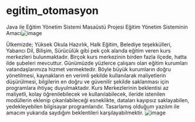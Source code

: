 # egitim_otomasyon
Java ile Eğitim Yönetim Sistemi Masaüstü Projesi
Eğitim Yönetim Sisteminin Amacı![image](https://user-images.githubusercontent.com/62994620/143731294-1fff319c-cca2-44b7-bac6-48156de5f930.png)

Ülkemizde; Yüksek Okula Hazırlık, Halk Eğitim, Belediye teşekkülleri, Yabancı Dil, Bilişim, Sürücülük  gibi pek çok alanda eğitim veren kurs merkezleri bulunmaktadır. Birçok kurs merkezinin birden fazla ilçede, hatta ilde şubeleri mevcuttur. Günümüzde yüzlerce çalışanı olan eğitim kurumları vatandaşlarımıza hizmet vermektedir.
Böyle büyük kurumların doğru yönetilmesi, kaynakların en verimli şekilde kullanılarak maliyetlerin düşürülmesi, bilgilerin en doğru ve güvenilir şekilde saklanması için programlara ihtiyaç duyulmaktadır.
Kurs Merkezlerinin beklentisi az maliyetli, kolay öğrenilebilecek ve kullanılabilecek, ileride istenilen modüllerin eklenip çıkarılabileceği esneklikte, dataları kayıpsız saklayabilen, yedekleyebilen bilgisayar programlarıdır.
Tasarlamış olduğum yazılım ile amacım yukarıda saydığım beklentileri karşılayabilmektir.
![image](https://user-images.githubusercontent.com/62994620/143731302-ca0c00ce-e109-44db-a72a-8f7100d8fae2.png)
